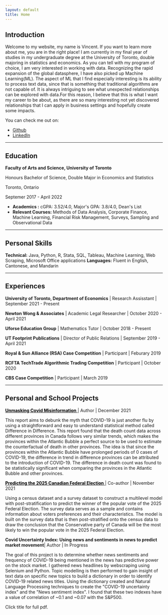 ```yaml
---
layout: default
title: Home
---
```


## Introduction

<p class="message">
Welcome to my website, my name is Vincent. If you want to learn more about me, you are in the right place! I am currently in my final year of studies in my undergraduate degree at the University of Toronto, double majoring in statistics and economics. As you can tell with my program of choice, I am very interested in working with data. Recognizing the rapid expansion of the global datasphere, I have also picked up Machine Learning(ML). The aspect of ML that I find especially interesting is its ability to process text data, since that is something that traditional algorithms are not capable of. It is always intriguing to see what unexpected relationships can be explored with data.For this reason, I believe that this is what I want my career to be about, as there are so many interesting not yet discovered relationships that I can apply in business settings and hopefully create some impacts.



</p>


You can check me out on:


* [Github](https://github.com/Vincentcchu)
* [LinkedIn](https://www.linkedin.com/in/vincentsmcchu/)

---

## Education

<!-- <div class="line">
    <p class="line-left"> <b>Faculty of Arts and Science, University of Toronto </b>  <br /> <em> <sup> Honours Bachelor of Science, Double Major in Economics and Statistics </sup> </em> </p>
    <p class="line-right">Toronto, Ontario <br /> <sup> Septemer 2017 - April 2022 </sup> </p>
</div> -->

<div class="line">
    <div class="line-left-col">
        <p class="line-top"> <b> Faculty of Arts and Science, University of Toronto </b> </p>
        <p class="line-bottom">Honours Bachelor of Science, Double Major in Economics and Statistics</p>
    </div>    
    <div class="line-left-col">
        <p class="line-top">Toronto, Ontario</p>
        <p class="line-bottom">Septemer 2017 - April 2022</p>
    </div>
</div>



<!-- <div class="line">
    <p class="line-left"> <b>Faculty of Arts and Science, University of Toronto </b>  </p>
    <p class="line-right">Toronto, Ontario </p>
</div>


<div class="line">
    <p class="line-left"> <em> <sup> Honours Bachelor of Science, Double Major in Economics and Statistics </sup> </em> </p>
    <p class="line-right"><sup> Septemer 2017 - April 2022 </sup></p>
</div> -->


<!-- <div class="line">
    <p class="line-left">Honours Bachelor of Science, Double Major in Economics and Statistics</p>
    <p class="line-right">Septemer 2017 - April 2022</p>
</div> -->

<!-- <div class="line">
    <p class="line-left">Minoring in Computer Science</p>
    <p class="line-right">September 2020 - Present</p>
</div> -->
* **Academics :** cGPA: 3.52/4.0, Major's GPA: 3.8/4.0, Dean's List
* **Relevant Courses:** Methods of Data Analysis, Corporate Finance, Machine Learning, Financial Risk Management, Surveys, Sampling and Observational Data

---

## Personal Skills
**Technical:** Java, Python, R, Stata, SQL, Tableau, Machine Learning, Web Scraping, Microsoft Office applications
**Languages:** Fluent in English, Cantonese, and Mandarin

---

## Experiences

<!-- Maybe add description here too  -->

**University of Toronto, Department of Economics** | Research Assisstant | September 2021 - Present

**Newton Wong & Associates** | Academic Legal Researcher | October 2020 -  April 2021

**Uforse Education Group** | Mathematics Tutor | October 2018 - Present

**UT Footprint Publications** | Director of Public Relations | September 2019 - April 2021

**Royal & Sun Alliance (RSA) Case Competition** | Participant | Feburary 2019

**RCFTA TechTrade Algorithmic Trading Competition** | Participant | October 2020

**CBS Case Competition** | Participant | March 2019




---



## Personal and School Projects


<a style="color:black" href="{{ site.baseurl }}public/assets/Covid.pdf" target="_blank"> **Unmasking Covid Misinformation** </a> <span> | Author | December 2021 </span>

This report aims to debunk the myth that COVID-19 is just another flu by using a straightforward and easy to understand statistical method called Difference in Difference. This report found that the death count data across different provinces in Canada follows very similar trends, which makes the provinces within the Atlantic Bubble a perfect source to be used to estimate the counterfactual of death in other provinces. The idea is that since the provinces within the Atlantic Bubble have prolonged periods of 0 cases of COVID-19, the difference in trend in difference provinces can be attributed to the introduction of COVID-19. The difference in death count was found to be statistically significant when comparing the provinces in the Atlantic Bubble and other provinces.




<a style="color:black" href="{{ site.baseurl }}public/assets/Election.pdf" target="_blank"> **Predicting the 2025 Canadian Federal Election** </a> <span> | Co-author | November 2021 </span>


Using a census dataset and a survey dataset to construct a multilevel model with post-stratification to predict the winner of the popular vote of the 2025 Federal Election. The survey data serves as a sample and contains information about voters preferences and their characteristics. The model is built on the survey data that is then post-stratified onto the census data to draw the conclusion that the Conservative party of Canada will be the most likely to win the popular vote in the 2025 Federal Election.



**Covid Uncertainty Index: Using news and sentiments in news to predict market movement**| Author | In Progress

The goal of this project is to determine whether news sentiments and frequency of COVID-19 being mentioned in the news has predictive power on the stock market. I gathered news headlines by webscraping using Selenium and Python.  Topic modelling is then performed to gain insight of text data on specific new topics to build a dictionary in order to identify COVID-19 related news titles. Using the dictionary created and Natural Language Processing techniques to create the "COVID-19 uncertainty index" and the "News sentiment index". I found that these two indexes have a value of correlation of ~0.1 and ~0.07 with the S&P500.





<p class="message">
Click title for full pdf.
</p>